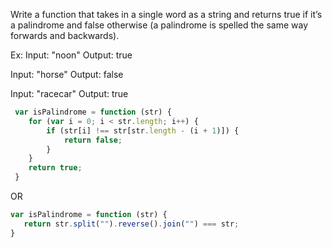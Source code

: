  Write a function that takes in a single word as a string and returns true if it’s a palindrome and false otherwise (a palindrome is spelled the same way forwards and backwards).

 Ex:
 Input: "noon"
 Output: true

 Input: "horse"
 Output: false

 Input: "racecar"
 Output: true

```js
 var isPalindrome = function (str) {
 	for (var i = 0; i < str.length; i++) {
 		if (str[i] !== str[str.length - (i + 1)]) {
 			return false;
 		}
 	}
 	return true;
 }
 ```

 OR

 ```js
 var isPalindrome = function (str) {
    return str.split("").reverse().join("") === str;
}
```